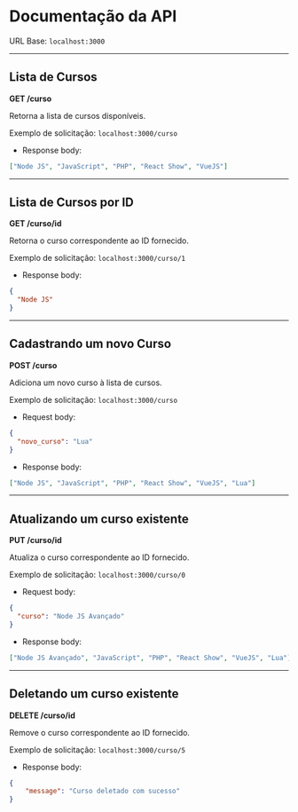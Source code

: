 # Documentação da API

URL Base: `localhost:3000`

---

## Lista de Cursos

**GET /curso**

Retorna a lista de cursos disponíveis.

Exemplo de solicitação: `localhost:3000/curso`

- Response body:

```json
["Node JS", "JavaScript", "PHP", "React Show", "VueJS"]
```
---

## Lista de Cursos por ID

**GET /curso/id**

Retorna o curso correspondente ao ID fornecido.

Exemplo de solicitação: `localhost:3000/curso/1`

- Response body:

```json
{
  "Node JS"
}
```
---

## Cadastrando um novo Curso

**POST /curso**

Adiciona um novo curso à lista de cursos.

Exemplo de solicitação: `localhost:3000/curso`

- Request body:

```json
{
  "novo_curso": "Lua"
}
```

- Response body:

```json
["Node JS", "JavaScript", "PHP", "React Show", "VueJS", "Lua"]
```
---

## Atualizando um curso existente

**PUT /curso/id**

Atualiza o curso correspondente ao ID fornecido.

Exemplo de solicitação: `localhost:3000/curso/0`

- Request body:

```json
{
  "curso": "Node JS Avançado"
}
```

- Response body:

```json
["Node JS Avançado", "JavaScript", "PHP", "React Show", "VueJS", "Lua"]
```
---

## Deletando um curso existente

**DELETE /curso/id**

Remove o curso correspondente ao ID fornecido.

Exemplo de solicitação: `localhost:3000/curso/5`

- Response body:

```json
{
    "message": "Curso deletado com sucesso"
}
```
